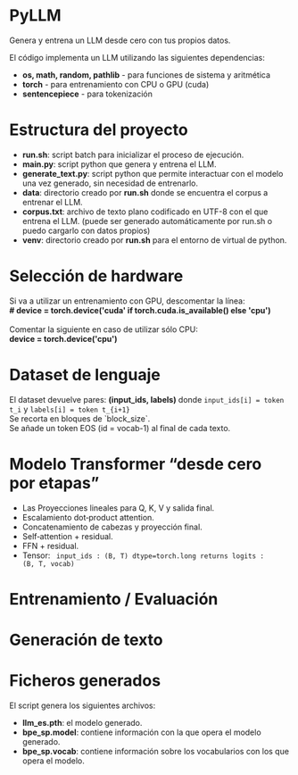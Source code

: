 # PyLLM
Genera y entrena un LLM desde cero con tus propios datos.

El código implementa un LLM utilizando las siguientes dependencias:
- <b>os, math, random, pathlib</b>     - para funciones de sistema y aritmética
- <b>torch</b>                         - para entrenamiento con CPU o GPU (cuda)
- <b>sentencepiece</b>                 - para tokenización

# Estructura del proyecto
- <b>run.sh</b>: script batch para inicializar el proceso de ejecución.
- <b>main.py</b>: script python que genera y entrena el LLM.
- <b>generate_text.py</b>: script python que permite interactuar con el modelo una vez generado, sin necesidad de entrenarlo.
- <b>data</b>: directorio creado por <b>run.sh</b> donde se encuentra el corpus a entrenar el LLM.
- <b>corpus.txt</b>: archivo de texto plano codificado en UTF-8 con el que entrena el LLM. (puede ser generado automáticamente por run.sh o puedo cargarlo con datos propios)
- <b>venv</b>: directorio creado por <b>run.sh</b> para el entorno de virtual de python.

# Selección de hardware
Si va a utilizar un entrenamiento con GPU, descomentar la línea:<br>
<b># device = torch.device('cuda' if torch.cuda.is_available() else 'cpu')</b><br><br>
Comentar la siguiente en caso de utilizar sólo CPU:<br>
<b>device = torch.device('cpu')</b>

# Dataset de lenguaje
<p>
El dataset devuelve pares: <b>(input_ids, labels)</b> donde <code>input_ids[i] = token t_i</code> y <code>labels[i] = token t_{i+1}</code> <br>
Se recorta en bloques de `block_size`.<br>
Se añade un token EOS (id = vocab-1) al final de cada texto.
</p>

# Modelo Transformer “desde cero por etapas” 
- Las Proyecciones lineales para Q, K, V y salida final.
- Escalamiento dot‑product attention.
- Concatenamiento de cabezas y proyección final.
- Self‑attention + residual.
- FFN + residual.
- Tensor: <code> input_ids : (B, T)  dtype=torch.long        returns logits : (B, T, vocab)</code>

# Entrenamiento / Evaluación
# Generación de texto

# Ficheros generados

El script genera los siguientes archivos:<br>
- <b>llm_es.pth</b>: el modelo generado. 
- <b>bpe_sp.model</b>: contiene información con la que opera el modelo generado.
- <b>bpe_sp.vocab</b>: contiene información sobre los vocabularios con los que opera el modelo.
